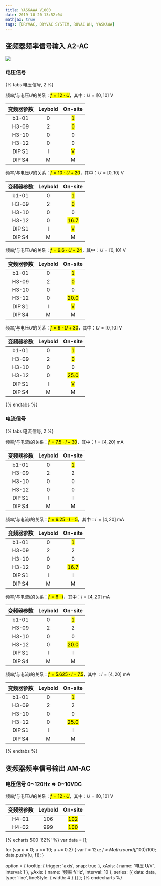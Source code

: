 ```yaml
---
title: YASKAWA V1000
date: 2019-10-20 13:52:04
mathjax: true
tags: [DRYVAC, DRYVAC SYSTEM, RUVAC WH, YASKAWA]
---
```


## 变频器频率信号输入 A2-AC

![](pinout_signal.png)

### 电压信号

{% tabs 电压信号, 2 %}
<!-- tab 0~10VDC => 0~120Hz -->

频率$f$与电压$U$的关系：<mark>$f = 12 \cdot U$</mark>，其中：$U=[0,10]$ V

| 变频器参数 | Leybold | On-site |
|:-:|:-:|:-:|
| b1-01  | 0 | <mark>1</mark> |
| H3-09  | 2 | <mark>0</mark> |
| H3-10  | 0 | 0 |
| H3-12  | 0 | 0 |
| DIP S1 | I | <mark>V</mark> |
| DIP S4 | M | M |

<!-- endtab -->

<!-- tab 0~10VDC => 20~120Hz -->

频率$f$与电压$U$的关系：<mark>$f = 10 \cdot U + 20$</mark>，其中：$U=[0,10]$ V

| 变频器参数 | Leybold | On-site |
|:-:|:-:|:-:|
| b1-01  | 0 | <mark>1</mark> |
| H3-09  | 2 | <mark>0</mark> |
| H3-10  | 0 | 0 |
| H3-12  | 0 | <mark>16.7</mark> |
| DIP S1 | I | <mark>V</mark> |
| DIP S4 | M | M |

<!-- endtab -->

<!-- tab 0~10VDC => 24~120Hz -->

频率$f$与电压$U$的关系：<mark>$f = 9.6 \cdot U + 24$</mark>，其中：$U=[0,10]$ V

| 变频器参数 | Leybold | On-site |
|:-:|:-:|:-:|
| b1-01  | 0 | <mark>1</mark> |
| H3-09  | 2 | <mark>0</mark> |
| H3-10  | 0 | 0 |
| H3-12  | 0 | <mark>20.0</mark> |
| DIP S1 | I | <mark>V</mark> |
| DIP S4 | M | M |

<!-- endtab -->

<!-- tab 0~10VDC => 30~120Hz -->

频率$f$与电压$U$的关系：<mark>$f = 9 \cdot U + 30$</mark>，其中：$U=[0,10]$ V

| 变频器参数 | Leybold | On-site |
|:-:|:-:|:-:|
| b1-01  | 0 | <mark>1</mark> |
| H3-09  | 2 | <mark>0</mark> |
| H3-10  | 0 | 0 |
| H3-12  | 0 | <mark>25.0</mark> |
| DIP S1 | I | <mark>V</mark> |
| DIP S4 | M | M |

<!-- endtab -->
{% endtabs %}

### 电流信号

{% tabs 电流信号, 2 %}
<!-- tab 4~20mA => 0~120Hz -->

频率$f$与电流$I$的关系：<mark>$f = 7.5 \cdot I - 30$</mark>，其中：$I=[4,20]$ mA

| 变频器参数 | Leybold | On-site |
|:-:|:-:|:-:|
| b1-01  | 0 | <mark>1</mark> |
| H3-09  | 2 | 2 |
| H3-10  | 0 | 0 |
| H3-12  | 0 | 0 |
| DIP S1 | I | I |
| DIP S4 | M | M |

<!-- endtab -->
<!-- tab 4~20mA => 20~120Hz -->

频率$f$与电流$I$的关系：<mark>$f = 6.25 \cdot I - 5$</mark>，其中：$I=[4,20]$ mA

| 变频器参数 | Leybold | On-site |
|:-:|:-:|:-:|
| b1-01  | 0 | <mark>1</mark> |
| H3-09  | 2 | 2 |
| H3-10  | 0 | 0 |
| H3-12  | 0 | <mark>16.7</mark> |
| DIP S1 | I | I |
| DIP S4 | M | M |

<!-- endtab -->

<!-- tab 4~20mA => 24~120Hz -->

频率$f$与电流$I$的关系：<mark>$f = 6 \cdot I$</mark>，其中：$I=[4,20]$ mA

| 变频器参数 | Leybold | On-site |
|:-:|:-:|:-:|
| b1-01  | 0 | <mark>1</mark> |
| H3-09  | 2 | 2 |
| H3-10  | 0 | 0 |
| H3-12  | 0 | <mark>20.0</mark> |
| DIP S1 | I | I |
| DIP S4 | M | M |

<!-- endtab -->

<!-- tab 4~20mA => 30~120Hz -->

频率$f$与电流$I$的关系：<mark>$f = 5.625 \cdot I + 7.5$</mark>，其中：$I=[4,20]$ mA

| 变频器参数 | Leybold | On-site |
|:-:|:-:|:-:|
| b1-01  | 0 | <mark>1</mark> |
| H3-09  | 2 | 2 |
| H3-10  | 0 | 0 |
| H3-12  | 0 | <mark>25.0</mark> |
| DIP S1 | I | I |
| DIP S4 | M | M |

<!-- endtab -->
{% endtabs %}

## 变频器频率信号输出 AM-AC

### 电压信号 0~120Hz => 0~10VDC

频率$f$与电压$U$的关系：<mark>$f = 12 \cdot U$</mark>，其中：$U=[0,10]$ V

| 变频器参数 | Leybold | On-site |
|:-:|:-:|:-:|
| H4-01  | 106 | <mark>102</mark> |
| H4-02  | 999 | <mark>100</mark> |

{% echarts 500 '62%' %}
var data = [];

for (var u = 0; u <= 10; u += 0.2) {
	var f = 12*u;
	f = Math.round(f*100)/100;
	data.push([u, f]);
}

option = {
	tooltip: {
		trigger: 'axis',
		snap: true
	},
	xAxis: {
		name: '电压 U/V',
		interval: 1
	},
	yAxis: {
		name: '频率 f/Hz',
		interval: 10
	},
	series: [{
		data: data,
		type: 'line',
		lineStyle: {
			width: 4
		}
	}]
};
{% endecharts %}
